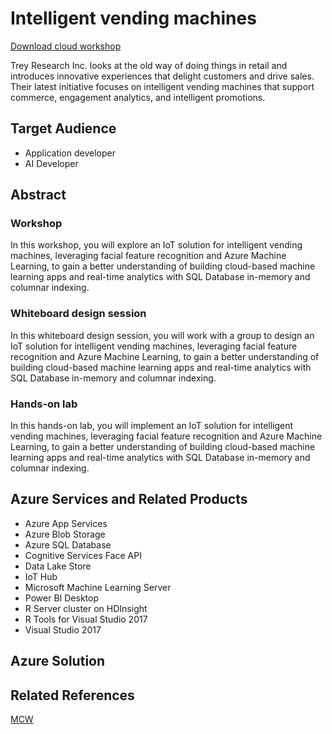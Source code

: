 # Intelligent vending machines

[Download cloud workshop](https://github.com/Microsoft/MCW-Intelligent-vending-machines/archive/master.zip)

Trey Research Inc. looks at the old way of doing things in retail and introduces innovative experiences that delight customers and drive sales. Their latest initiative focuses on intelligent vending machines that support commerce, engagement analytics, and intelligent promotions.

## Target Audience

* Application developer
* AI Developer

## Abstract

### Workshop

In this workshop, you will explore an IoT solution for intelligent vending machines, leveraging facial feature recognition and Azure Machine Learning, to gain a better understanding of building cloud-based machine learning apps and real-time analytics with SQL Database in-memory and columnar indexing.

### Whiteboard design session

In this whiteboard design session, you will work with a group to design an IoT solution for intelligent vending machines, leveraging facial feature recognition and Azure Machine Learning, to gain a better understanding of building cloud-based machine learning apps and real-time analytics with SQL Database in-memory and columnar indexing.

### Hands-on lab

In this hands-on lab, you will implement an IoT solution for intelligent vending machines, leveraging facial feature recognition and Azure Machine Learning, to gain a better understanding of building cloud-based machine learning apps and real-time analytics with SQL Database in-memory and columnar indexing.

## Azure Services and Related Products

* Azure App Services
* Azure Blob Storage
* Azure SQL Database
* Cognitive Services Face API
* Data Lake Store
* IoT Hub
* Microsoft Machine Learning Server
* Power BI Desktop
* R Server cluster on HDInsight
* R Tools for Visual Studio 2017
* Visual Studio 2017

## Azure Solution

## Related References

[MCW](https://github.com/Microsoft/MCW)